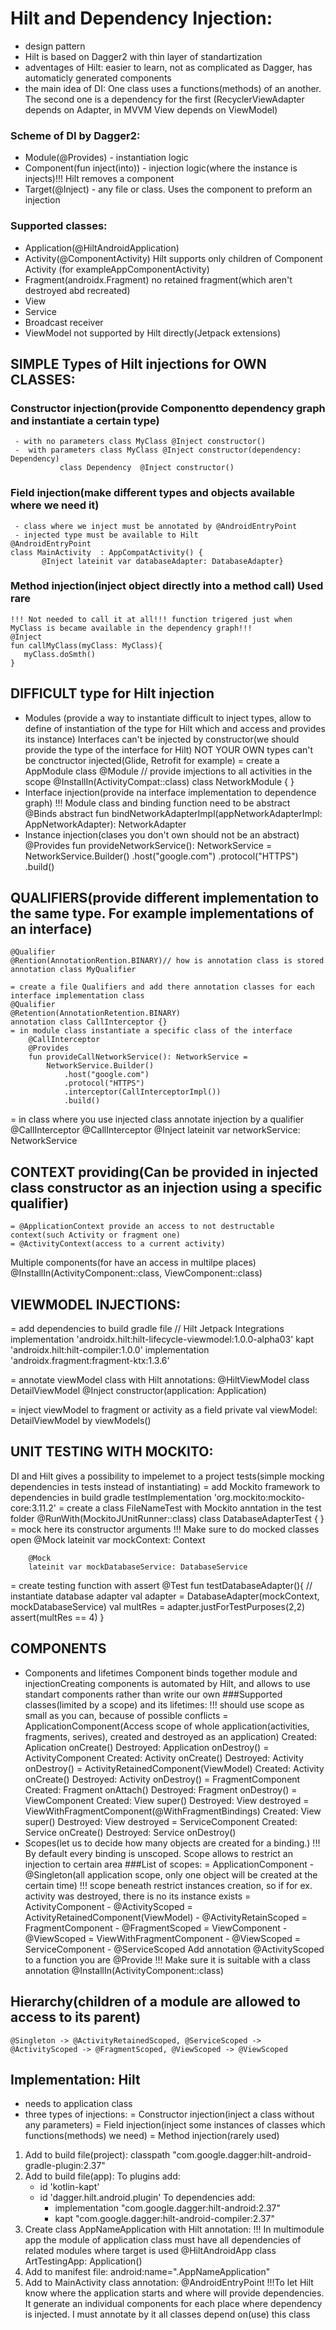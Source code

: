 # Hilt and Dependency Injection:
   - design pattern
   - Hilt is based on Dagger2 with thin layer of standartization
   - adventages of Hilt: easier to learn, not as complicated as Dagger, has automaticly generated components
   - the main idea of DI: One class uses a functions(methods) of an another. The second one is a dependency for the first
     (RecyclerViewAdapter depends on Adapter, in MVVM View depends on ViewModel)

  ### Scheme of DI by Dagger2:
  - Module(@Provides) - instantiation logic
  - Component(fun inject(into)) - injection logic(where the instance is injects)!!! Hilt removes a component
  - Target(@Inject) - any file or class. Uses the component to preform an injection

  ### Supported classes:
  - Application(@HiltAndroidApplication)
  - Activity(@ComponentActivity) Hilt supports only children of Component Activity (for exampleAppComponentActivity)
  - Fragment(androidx.Fragment) no retained fragment(which aren't destroyed abd recreated)
  - View
  - Service
  - Broadcast receiver
  - ViewModel not supported by Hilt directly(Jetpack extensions)

## SIMPLE Types of Hilt injections for OWN CLASSES:
  ### Constructor injection(provide Componentto dependency graph and instantiate a certain type)
     - with no parameters class MyClass @Inject constructor()
     -  with parameters class MyClass @Inject constructor(dependency: Dependency)
		       class Dependency	 @Inject constructor()
 ### Field injection(make different types and objects available where we need it)
     - class where we inject must be annotated by @AndroidEntryPoint
     - injected type must be available to Hilt
	@AndroidEntryPoint
	class MainActivity  : AppCompatActivity() {
           @Inject lateinit var databaseAdapter: DatabaseAdapter}
 ### Method injection(inject object directly into a method call) Used rare
    !!! Not needed to call it at all!!! function trigered just when MyClass is became available in the dependency graph!!!
	@Inject
	fun callMyClass(myClass: MyClass){
	   myClass.doSmth()
	}

## DIFFICULT type for Hilt injection
  - Modules (provide a way to instantiate difficult to inject types, allow to define of instantiation of the type for Hilt which and access and provides its instance)
    Interfaces can't be injected by constructor(we should provide the type of the interface for Hilt)
    NOT YOUR OWN types can't be conctructor injected(Glide, Retrofit for example)
   = create a AppModule class
	@Module
	// provide imjections to all activities in the scope
	@InstallIn(ActivityCompat::class)
	class NetworkModule {
	}
  - Interface injection(provide na interface implementation to dependence graph)
	!!! Module class and binding function need to be abstract        
	@Binds
   	abstract fun bindNetworkAdapterImpl(appNetworkAdapterImpl: AppNetworkAdapter): NetworkAdapter
  - Instance injection(clases you don't own should not be an abstract)
	@Provides
   	fun provideNetworkService(): NetworkService =
        	NetworkService.Builder()
            	.host("google.com")
            	.protocol("HTTPS")
            	.build()

## QUALIFIERS(provide different implementation to the same type. For example implementations of an interface)
	@Qualifier
	@Rention(AnnotationRention.BINARY)// how is annotation class is stored
	annotation class MyQualifier

    = create a file Qualifiers and add there annotation classes for each interface implementation class
	@Qualifier
	@Retention(AnnotationRetention.BINARY)
	annotation class CallInterceptor {}
    = in module class instantiate a specific class of the interface
    	@CallInterceptor
    	@Provides
    	fun provideCallNetworkService(): NetworkService =
        	NetworkService.Builder()
            	.host("google.com")
            	.protocol("HTTPS")
            	.interceptor(CallInterceptorImpl())
            	.build()
   = in class where you use injected class annotate injection by a qualifier @CallInterceptor
    	@CallInterceptor
    	@Inject lateinit var networkService: NetworkService

## CONTEXT providing(Can be provided in injected class constructor as an injection using a specific qualifier)
	= @ApplicationContext provide an access to not destructable context(such Activity or fragment one)
	= @ActivityContext(access to a current activity)

   Multiple components(for have an access in multilpe places)
	@InstallIn(ActivityComponent::class, ViewComponent::class)
	
## VIEWMODEL INJECTIONS:
   = add dependencies to build gradle file
	// Hilt Jetpack Integrations
   	implementation 'androidx.hilt:hilt-lifecycle-viewmodel:1.0.0-alpha03'
    	kapt 'androidx.hilt:hilt-compiler:1.0.0'
    	implementation 'androidx.fragment:fragment-ktx:1.3.6'

  = annotate viewModel class with Hilt annotations:
	@HiltViewModel
	class DetailViewModel @Inject constructor(application: Application)

  = inject viewModel to fragment or activity as a field
	private val viewModel: DetailViewModel by viewModels()

## UNIT TESTING WITH MOCKITO:
  DI and Hilt gives a possibility to impelemet to a project tests(simple mocking dependencies in tests instead of instantiating)
  = add Mockito framework to dependencies in build gradle
	testImplementation 'org.mockito:mockito-core:3.11.2'
  = create a class FileNameTest with Mockito anntation in the test folder
	@RunWith(MockitoJUnitRunner::class)
	class DatabaseAdapterTest {
	}
  = mock here its constructor arguments !!! Make sure to do mocked classes open
    	@Mock
    	lateinit var mockContext: Context
    
    	@Mock
    	lateinit var mockDatabaseService: DatabaseService

  = create testing function with assert
	@Test
    	fun testDatabaseAdapter(){
        	// instantiate database adapter
        	val adapter = DatabaseAdapter(mockContext, mockDatabaseService)
        	val multRes = adapter.justForTestPurposes(2,2)
        	assert(multRes == 4)
    }

## COMPONENTS
  - Components and lifetimes
    Component binds together module and injectionCreating components is automated by Hilt, and allows to use standart components rather than write our own
	###Supported classes(limited by a scope) and its lifetimes:
	!!! should use scope as small as you can, because of possible conflicts
	  = ApplicationComponent(Access scope of whole application(activities, fragments, serives), created and destroyed as an application)
	    Created: Aplication onCreate() Destroyed: Application onDestroy()
	  = ActivityComponent
	    Created: Activity onCreate() Destroyed: Activity onDestroy()
	  = ActivityRetainedComponent(ViewModel)
	    Created: Activity onCreate() Destroyed: Activity onDestroy()
	  = FragmentComponent
	    Created: Fragment onAttach() Destroyed: Fragment onDestroy()
	  = ViewComponent
	    Created: View super() Destroyed: View destroyed
	  = ViewWithFragmentComponent(@WithFragmentBindings)
	    Created: View super() Destroyed: View destroyed
	  = ServiceComponent
	    Created: Service onCreate() Destroyed: Service onDestroy()
  - Scopes(let us to decide how many objects are created for a binding.)
    !!! By default every binding is unscoped. Scope allows to restrict an injection to certain area
	###List of scopes:
	  = ApplicationComponent - @Singleton(all application scope, only one object will be created at the certain time)
	   !!! scope beneath restrict instances creation, so if for ex. activity was destroyed, there is no its instance exists
	  = ActivityComponent - @ActivityScoped
	  = ActivityRetainedComponent(ViewModel) - @ActivityRetainScoped
	  = FragmentComponent - @FragmentScoped
	  = ViewComponent - @ViewScoped
	  = ViewWithFragmentComponent - @ViewScoped
	  = ServiceComponent - @ServiceScoped
     Add annotation @ActivityScoped to a function you are @Provide
	!!! Make sure it is suitable with a class annotation @InstallIn(ActivityComponent::class)
	
## Hierarchy(children of a module are allowed to access to its parent)
	@Singleton -> @ActivityRetainedScoped, @ServiceScoped -> @ActivityScoped -> @FragmentScoped, @ViewScoped -> @ViewScoped
   
## Implementation: Hilt
  - needs to application class
  - three types of injections:
   = Constructor injection(inject a class without any parameters)
   = Field injection(inject some instances of classes which functions(methods) we need)
   = Method injection(rarely used)

1. Add to build file(project):
   classpath "com.google.dagger:hilt-android-gradle-plugin:2.37"
2. Add to build file(app):
   To plugins add:
    - id 'kotlin-kapt'
    - id 'dagger.hilt.android.plugin'
   To dependencies add:
      - implementation "com.google.dagger:hilt-android:2.37"
      - kapt "com.google.dagger:hilt-android-compiler:2.37"
3. Create class AppNameApplication with Hilt annotation:
    !!! In multimodule app the module of application class must have all dependencies of related modules where target is used
    @HiltAndroidApp
    class ArtTestingApp: Application()
4. Add to manifest file:
    android:name=".AppNameApplication"
5. Add to MainActivity class annotation: @AndroidEntryPoint
   !!!To let Hilt know where the application starts and where will provide dependencies. It generate an individual components
   for each place where dependency is injected. I must annotate by it all classes depend on(use) this class
